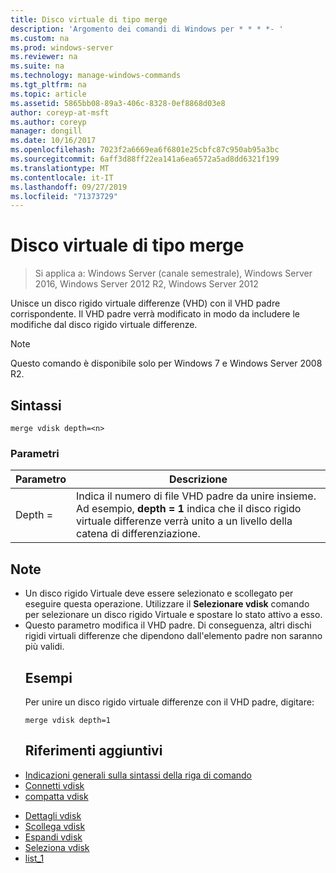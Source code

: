 ```yaml
---
title: Disco virtuale di tipo merge
description: 'Argomento dei comandi di Windows per * * * *- '
ms.custom: na
ms.prod: windows-server
ms.reviewer: na
ms.suite: na
ms.technology: manage-windows-commands
ms.tgt_pltfrm: na
ms.topic: article
ms.assetid: 5865bb08-89a3-406c-8328-0ef8868d03e8
author: coreyp-at-msft
ms.author: coreyp
manager: dongill
ms.date: 10/16/2017
ms.openlocfilehash: 7023f2a6669ea6f6801e25cbfc87c950ab95a3bc
ms.sourcegitcommit: 6aff3d88ff22ea141a6ea6572a5ad8dd6321f199
ms.translationtype: MT
ms.contentlocale: it-IT
ms.lasthandoff: 09/27/2019
ms.locfileid: "71373729"
---
```

# <a name="merge-vdisk"></a>Disco virtuale di tipo merge

>Si applica a: Windows Server (canale semestrale), Windows Server 2016, Windows Server 2012 R2, Windows Server 2012

Unisce un disco rigido virtuale differenze (VHD) con il VHD padre corrispondente. Il VHD padre verrà modificato in modo da includere le modifiche dal disco rigido virtuale differenze.
> [!NOTE]
> Questo comando è disponibile solo per Windows 7 e Windows Server 2008 R2.
> ## <a name="syntax"></a>Sintassi
> ```
> merge vdisk depth=<n>
> ```
> ### <a name="parameters"></a>Parametri
> 
> | Parametro |                                                                                    Descrizione                                                                                    |
> |-----------|-----------------------------------------------------------------------------------------------------------------------------------------------------------------------------------|
> | Depth = <n> | Indica il numero di file VHD padre da unire insieme. Ad esempio, **depth = 1** indica che il disco rigido virtuale differenze verrà unito a un livello della catena di differenziazione. |
> 
> ## <a name="remarks"></a>Note
> - Un disco rigido Virtuale deve essere selezionato e scollegato per eseguire questa operazione. Utilizzare il **Selezionare vdisk** comando per selezionare un disco rigido Virtuale e spostare lo stato attivo a esso.
> - Questo parametro modifica il VHD padre. Di conseguenza, altri dischi rigidi virtuali differenze che dipendono dall'elemento padre non saranno più validi.
>   ## <a name="BKMK_Examples"></a>Esempi
>   Per unire un disco rigido virtuale differenze con il VHD padre, digitare:
>   ```
>   merge vdisk depth=1
>   ```
>   ## <a name="additional-references"></a>Riferimenti aggiuntivi
> - [Indicazioni generali sulla sintassi della riga di comando](command-line-syntax-key.md)
> - [Connetti vdisk](attach-vdisk.md)
> - [compatta vdisk](compact-vdisk.md)

-   [Dettagli vdisk](detail-vdisk.md)
-   [Scollega vdisk](detach-vdisk.md)
-   [Espandi vdisk](expand-vdisk.md)
-   [Seleziona vdisk](select-vdisk.md)
-   [list_1](list_1.md)
